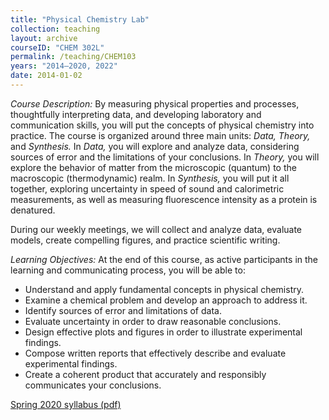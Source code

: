 ```yaml
---
title: "Physical Chemistry Lab"
collection: teaching
layout: archive
courseID: "CHEM 302L"
permalink: /teaching/CHEM103
years: "2014–2020, 2022"
date: 2014-01-02
---
```


*Course Description:*
By measuring physical properties and processes, thoughtfully interpreting data, and developing laboratory and communication skills, you will put the concepts of physical chemistry into practice. The course is organized around three main units: *Data, Theory,* and *Synthesis.* In *Data,* you will explore and analyze data, considering sources of error and the limitations of your conclusions. In *Theory,* you will explore the behavior of matter from the microscopic (quantum) to the macroscopic (thermodynamic) realm. In *Synthesis,* you will put it all together, exploring uncertainty in speed of sound and calorimetric measurements, as well as measuring fluorescence intensity as a protein is denatured.

During our weekly meetings, we will collect and analyze data, evaluate models, create compelling figures, and practice scientific writing.

*Learning Objectives:*
At the end of this course, as active participants in the learning and communicating process, you will be able to:
 - Understand and apply fundamental concepts in physical chemistry.
 - Examine a chemical problem and develop an approach to address it.
 - Identify sources of error and limitations of data.
 - Evaluate uncertainty in order to draw reasonable conclusions.
 - Design effective plots and figures in order to illustrate experimental findings.
 - Compose written reports that effectively describe and evaluate experimental findings.
 - Create a coherent product that accurately and responsibly communicates your conclusions.

[Spring 2020 syllabus (pdf)](/files/CHEM302L_S2020_Syllabus.pdf)
